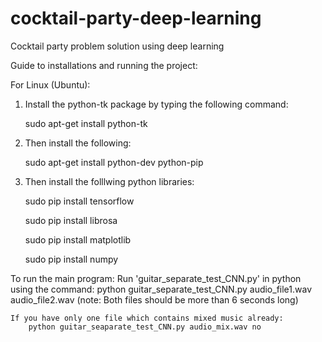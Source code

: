 # cocktail-party-deep-learning
Cocktail party problem solution using deep learning

Guide to installations and running the project:

For Linux (Ubuntu):

1. Install the python-tk package by typing the following command:
	
	sudo apt-get install python-tk

2. Then install the following:
	
	sudo apt-get install python-dev python-pip

3. Then install the folllwing python libraries:
	
	sudo pip install tensorflow
	
	sudo pip install librosa
	
	sudo pip install matplotlib
	
	sudo pip install numpy
	
To run the main program:
	Run 'guitar_separate_test_CNN.py' in python using the command:
		python guitar_separate_test_CNN.py audio_file1.wav audio_file2.wav
		(note: Both files should be more than 6 seconds long)
	
	If you have only one file which contains mixed music already:
		python guitar_seaparate_test_CNN.py audio_mix.wav no


	
